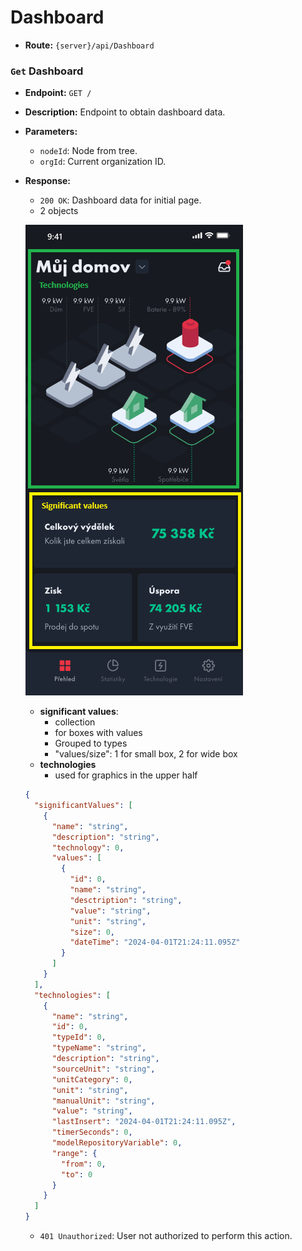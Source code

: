 # Dashboard

- **Route:** `{server}/api/Dashboard`

### `Get` Dashboard

- **Endpoint:** `GET /`
- **Description:** Endpoint to obtain dashboard data.
- **Parameters:**

  - `nodeId`: Node from tree.
  - `orgId`: Current organization ID.

- **Response:**

  - `200 OK`: Dashboard data for initial page.
  - 2 objects

  ![Dashboard](../Images/Dashboard.png)

  - **significant values**:
    - collection
    - for boxes with values
    - Grouped to types
    - "values/size": 1 for small box, 2 for wide box
  - **technologies**
    - used for graphics in the upper half

  ```json
  {
    "significantValues": [
      {
        "name": "string",
        "description": "string",
        "technology": 0,
        "values": [
          {
            "id": 0,
            "name": "string",
            "desctription": "string",
            "value": "string",
            "unit": "string",
            "size": 0,
            "dateTime": "2024-04-01T21:24:11.095Z"
          }
        ]
      }
    ],
    "technologies": [
      {
        "name": "string",
        "id": 0,
        "typeId": 0,
        "typeName": "string",
        "description": "string",
        "sourceUnit": "string",
        "unitCategory": 0,
        "unit": "string",
        "manualUnit": "string",
        "value": "string",
        "lastInsert": "2024-04-01T21:24:11.095Z",
        "timerSeconds": 0,
        "modelRepositoryVariable": 0,
        "range": {
          "from": 0,
          "to": 0
        }
      }
    ]
  }
  ```

  - `401 Unauthorized`: User not authorized to perform this action.
